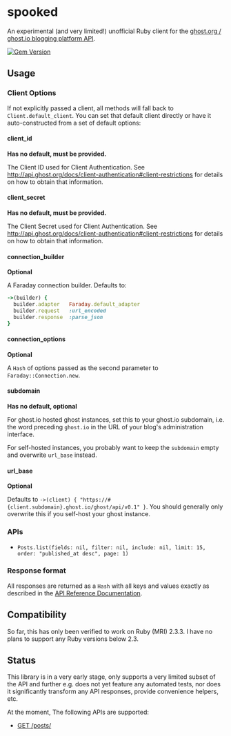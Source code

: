 # spooked

An experimental (and very limited!) unofficial Ruby client for the
[ghost.org / ghost.io blogging platform API](http://api.ghost.org/).

[![Gem Version](https://badge.fury.io/rb/spooked.svg)](https://badge.fury.io/rb/spooked)

## Usage

### Client Options

If not explicitly passed a client, all methods will fall back to
`Client.default_client`. You can set that default client directly or
have it auto-constructed from a set of default options:

#### client_id

**Has no default, must be provided.**

The Client ID used for Client Authentication. See
http://api.ghost.org/docs/client-authentication#client-restrictions for details
on how to obtain that information.

#### client_secret

**Has no default, must be provided.**

The Client Secret used for Client Authentication. See
http://api.ghost.org/docs/client-authentication#client-restrictions for details
on how to obtain that information.

#### connection_builder

**Optional**

A Faraday connection builder. Defaults to:

```ruby
->(builder) {
  builder.adapter   Faraday.default_adapter
  builder.request   :url_encoded
  builder.response  :parse_json
}
```

#### connection_options

**Optional**

A `Hash` of options passed as the second parameter to
`Faraday::Connection.new`.

#### subdomain

**Has no default, optional**

For ghost.io hosted ghost instances, set this to your ghost.io subdomain, i.e.
the word preceding `ghost.io` in the URL of your blog's administration
interface.

For self-hosted instances, you probably want to keep the `subdomain` empty and
overwrite `url_base` instead.

#### url_base

**Optional**

Defaults to `->(client) { "https://#{client.subdomain}.ghost.io/ghost/api/v0.1" }`.
You should generally only overwrite this if you self-host your ghost instance.

### APIs

- `Posts.list(fields: nil, filter: nil, include: nil, limit: 15, order: "published_at desc", page: 1)`

### Response format

All responses are returned as a `Hash` with all keys and values exactly
as described in the [API Reference Documentation](http://api.ghost.org/docs).

## Compatibility

So far, this has only been verified to work on Ruby (MRI) 2.3.3. I have
no plans to support any Ruby versions below 2.3.

## Status

This library is in a very early stage, only supports a very limited subset of
the API and further e.g. does not yet feature any automated tests, nor does it
significantly transform any API responses, provide convenience helpers, etc.

At the moment, The following APIs are supported:

- [GET /posts/](http://api.ghost.org/docs/posts)
